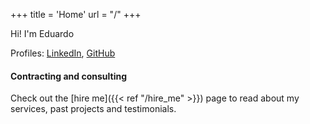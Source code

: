 +++
title = 'Home'
url = "/"
+++

Hi! I'm Eduardo

Profiles: [LinkedIn](https://www.linkedin.com/in/eduardohki/), [GitHub](https://github.com/eduardohki/)

#### Contracting and consulting

Check out the [hire me]({{< ref "/hire_me" >}}) page to read about my services, past projects and testimonials.
